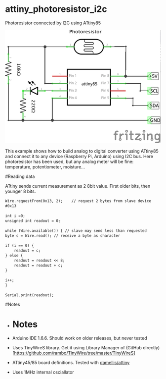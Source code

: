 # attiny_photoresistor_i2c

Photoresistor connected by I2C using ATtiny85

![diagram](attiny_photoresistor_i2c.png)

This example shows how to build analog to digital converter using ATtiny85 and connect it to any device (Raspberry Pi, Arduino) using I2C bus. Here photoresistor has been used, but any analog meter will be fine: temperature, potentiometer, moisture...

#Reading data

ATtiny sends current measurement as 2 8bit value. First older bits, then younger 8 bits. 

```
Wire.requestFrom(0x13, 2);    // request 2 bytes from slave device #0x13

int i =0;
unsigned int readout = 0;

while (Wire.available()) { // slave may send less than requested
byte c = Wire.read(); // receive a byte as character

if (i == 0) {
    readout = c;
} else {
    readout = readout << 8;
    readout = readout + c;
}

i++;
}

Serial.print(readout);
```

#Notes

* # Notes

* Arduino IDE 1.6.6. Should work on older releases, but never tested
* Uses TinyWireS library. Get it using Library Manager of (GitHub directly)[https://github.com/rambo/TinyWire/tree/master/TinyWireS]
* ATtiny45/85 board definitions. Tested with [damellis/attiny](https://github.com/damellis/attiny)
* Uses 1MHz internal osciallator 
